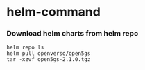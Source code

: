 # helm-command

### Download helm charts from helm repo
```
helm repo ls
helm pull openverso/open5gs
tar -xzvf open5gs-2.1.0.tgz
```
